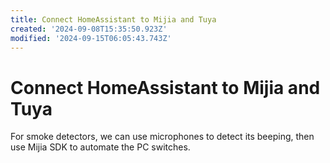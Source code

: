 ```yaml
---
title: Connect HomeAssistant to Mijia and Tuya
created: '2024-09-08T15:35:50.923Z'
modified: '2024-09-15T06:05:43.743Z'
---
```


# Connect HomeAssistant to Mijia and Tuya

For smoke detectors, we can use microphones to detect its beeping, then use Mijia SDK to automate the PC switches.
